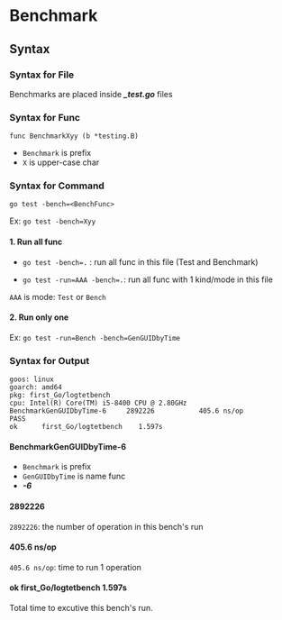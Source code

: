 # Benchmark


## Syntax

### Syntax for File

Benchmarks are placed inside ***_test.go*** files

### Syntax for Func

```func BenchmarkXyy (b *testing.B)```

- `Benchmark` is prefix
- `X` is upper-case char

### Syntax for Command

```go test -bench=<BenchFunc>```

Ex: `go test -bench=Xyy`

#### 1. Run all func

- `go test -bench=.` : run all func in this file (Test and Benchmark)

- `go test -run=AAA -bench=.`: run all func with 1 kind/mode in this file

`AAA` is mode: `Test` or `Bench`

#### 2. Run only one

Ex: `go test -run=Bench -bench=GenGUIDbyTime`

### Syntax for Output
```
goos: linux
goarch: amd64
pkg: first_Go/logtetbench
cpu: Intel(R) Core(TM) i5-8400 CPU @ 2.80GHz
BenchmarkGenGUIDbyTime-6   	 2892226	       405.6 ns/op
PASS
ok  	first_Go/logtetbench	1.597s
```

#### BenchmarkGenGUIDbyTime-6
- `Benchmark` is prefix
- `GenGUIDbyTime` is name func
- ***-6*** 
#### 2892226
`2892226`: the number of operation in this bench's run

#### 405.6 ns/op
`405.6 ns/op`: time to run 1 operation

#### ok  	first_Go/logtetbench	1.597s
Total time to excutive this bench's run.
